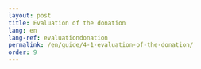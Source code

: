 ```yaml
---
layout: post
title: Evaluation of the donation
lang: en
lang-ref: evaluationdonation
permalink: /en/guide/4-1-evaluation-of-the-donation/
order: 9
---
```

